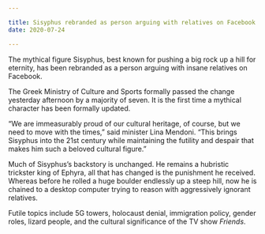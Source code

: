 ```yaml
---

title: Sisyphus rebranded as person arguing with relatives on Facebook
date: 2020-07-24

---
```


The mythical figure Sisyphus, best known for pushing a big rock up a hill for eternity, has been rebranded as a person arguing with insane relatives on Facebook.

The Greek Ministry of Culture and Sports formally passed the change yesterday afternoon by a majority of seven. It is the first time a mythical character has been formally updated.

“We are immeasurably proud of our cultural heritage, of course, but we need to move with the times,” said minister Lina Mendoni. “This brings Sisyphus into the 21st century while maintaining the futility and despair that makes him such a beloved cultural figure.”

Much of Sisyphus’s backstory is unchanged. He remains a hubristic trickster king of Ephyra, all that has changed is the punishment he received. Whereas before he rolled a huge boulder endlessly up a steep hill, now he is chained to a desktop computer trying to reason with aggressively ignorant relatives.

Futile topics include 5G towers, holocaust denial, immigration policy, gender roles, lizard people, and the cultural significance of the TV show *Friends*.